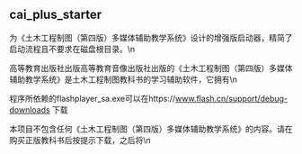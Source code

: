 ## cai_plus_starter
为《土木工程制图（第四版）多媒体辅助教学系统》设计的增强版启动器，精简了启动流程且不要求在磁盘根目录。\n

高等教育出版社出版高等教育音像出版社出版的《土木工程制图（第四版）多媒体辅助教学系统》是土木工程制图教科书的学习辅助软件，它拥有\n

程序所依赖的flashplayer_sa.exe可以在https://www.flash.cn/support/debug-downloads 下载

本项目不包含任何《土木工程制图（第四版）多媒体辅助教学系统》的内容。请在购买正版教科书后按提示下载，之后将\n
